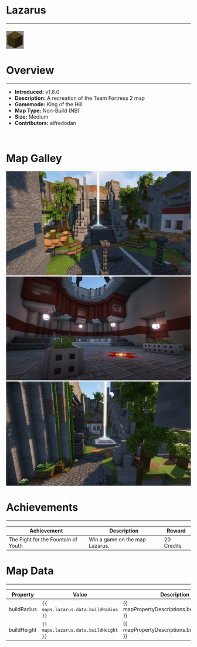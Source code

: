 <!-- replace _map_ with the actual map name -->
<!-- change gamemode type for the Map data description  -->
# Lazarus

***

#### ![lazarusicon](../assets/maps/lazarus/lazarus-icon.jpg)

# Overview
***
- **Introduced:** v1.8.0
- **Description:** A recreation of the Team Fortress 2 map
- **Gamemode:** King of the Hill
- **Map Type:** Non-Build (NB)
- **Size:** Medium
- **Contributors:** alfredodan

<br />  

# Map Galley
![Lazarus - Overview](../assets/maps/lazarus/lazarus-overview.jpg '')
![Lazarus - Spawn](../assets/maps/lazarus/lazarus-spawn.jpg '')
![Lazarus - Beacon](../assets/maps/lazarus/lazarus-beacon.jpg '')

# Achievements
***

| Achievement | Description | Reward |
| ----- | ----- | ------ |
| The Fight for the Fountain of Youth | Win a game on the map Lazarus. | 20 Credits |



# Map Data
***

| Property | Value | Description |
| ----------- | ----------- | ------ |
| buildRadius |`{{ maps.lazarus.data.buildRadius }}`| {{ mapPropertyDescriptions.buildRadius.koth }} |
| buildHeight |`{{ maps.lazarus.data.buildHeight }}`| {{ mapPropertyDescriptions.buildHeight.koth }} |